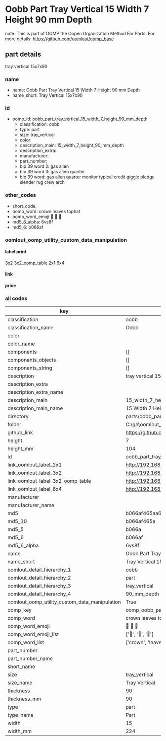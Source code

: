 # Oobb Part Tray Vertical 15 Width 7 Height 90 mm Depth  

note: This is part of OOMP the Oopen Organization Method For Parts. For more details: https://github.com/oomlout/oomp_base

##  part details
  



tray vertical 15x7x90



### name
* name: Oobb Part Tray Vertical 15 Width 7 Height 90 mm Depth
* name_short: Tray Vertical 15x7x90 
### id
* oomp_id: oobb_part_tray_vertical_15_width_7_height_90_mm_depth
  * classification: oobb
  * type: part
  * size: tray_vertical
  * color: 
  * description_main: 15_width_7_height_90_mm_depth
  * description_extra: 
  * manufacturer: 
  * part_number: 
  * bip 39 word 2: gas alien
  * bip 39 word 3: gas alien quarter
  * bip 39 word: gas alien quarter monitor typical credit giggle pledge slender rug crew arch

### other_codes
* short_code: 
* oomp_word: crown leaves tophat
* oomp_word_emoji :crown: :leaves: :tophat:
* md5_6_alpha: 6vs8f
* md5_6: b066af






### oomlout_oomp_utility_custom_data_manipulation
#### label print
[3x2](http://192.168.1.245:1112/?label=oomp%206vs8f)
[3x2_oomp_table](http://192.168.1.108:1112/?label=oomp%206vs8f)
[2x1](http://192.168.1.242:1112/?label=oomp%206vs8f)
[6x4](http://192.168.1.55:1112/?label=oomp%206vs8f)    

#### link

                              

#### price







### all codes 
| key | value |  
| --- | --- |  
| classification | oobb |  
| classification_name | Oobb |  
| color |  |  
| color_name |  |  
| components | [] |  
| components_objects | [] |  
| components_string | [] |  
| description | tray vertical 15x7x90 |  
| description_extra |  |  
| description_extra_name |  |  
| description_main | 15_width_7_height_90_mm_depth |  
| description_main_name | 15 Width 7 Height 90 mm Depth |  
| directory | parts/oobb_part_tray_vertical_15_width_7_height_90_mm_depth |  
| folder | C:\gh\oomlout_oobb_version_4_generated_parts\parts\oobb_part_tray_vertical_15_width_7_height_90_mm_depth |  
| github_link | https://github.com/oomlout/oomlout_oomp_part_src/tree/main/parts/oobb_part_tray_vertical_15_width_7_height_90_mm_depth |  
| height | 7 |  
| height_mm | 104 |  
| id | oobb_part_tray_vertical_15_width_7_height_90_mm_depth |  
| link_oomlout_label_2x1 | http://192.168.1.242:1112/?label=oomp%206vs8f |  
| link_oomlout_label_3x2 | http://192.168.1.245:1112/?label=oomp%206vs8f |  
| link_oomlout_label_3x2_oomp_table | http://192.168.1.108:1112/?label=oomp%206vs8f |  
| link_oomlout_label_6x4 | http://192.168.1.55:1112/?label=oomp%206vs8f |  
| manufacturer |  |  
| manufacturer_name |  |  
| md5 | b066af465aa68c3ccc75f8f15ec19300 |  
| md5_10 | b066af465a |  
| md5_5 | b066a |  
| md5_6 | b066af |  
| md5_6_alpha | 6vs8f |  
| name | Oobb Part Tray Vertical 15 Width 7 Height 90 mm Depth |  
| name_short | Tray Vertical 15x7x90  |  
| oomlout_detail_hierarchy_1 | oobb |  
| oomlout_detail_hierarchy_2 | part |  
| oomlout_detail_hierarchy_3 | tray_vertical |  
| oomlout_detail_hierarchy_4 | 90_mm_depth |  
| oomlout_oomp_utility_custom_data_manipulation | True |  
| oomp_key | oomp_oobb_part_tray_vertical_15_width_7_height_90_mm_depth |  
| oomp_word | crown leaves tophat |  
| oomp_word_emoji | :crown: :leaves: :tophat: |  
| oomp_word_emoji_list | [':crown:', ':leaves:', ':tophat:'] |  
| oomp_word_list | ['crown', 'leaves', 'tophat'] |  
| part_number |  |  
| part_number_name |  |  
| short_name |  |  
| size | tray_vertical |  
| size_name | Tray Vertical |  
| thickness | 90 |  
| thickness_mm | 90 |  
| type | part |  
| type_name | Part |  
| width | 15 |  
| width_mm | 224 |  
